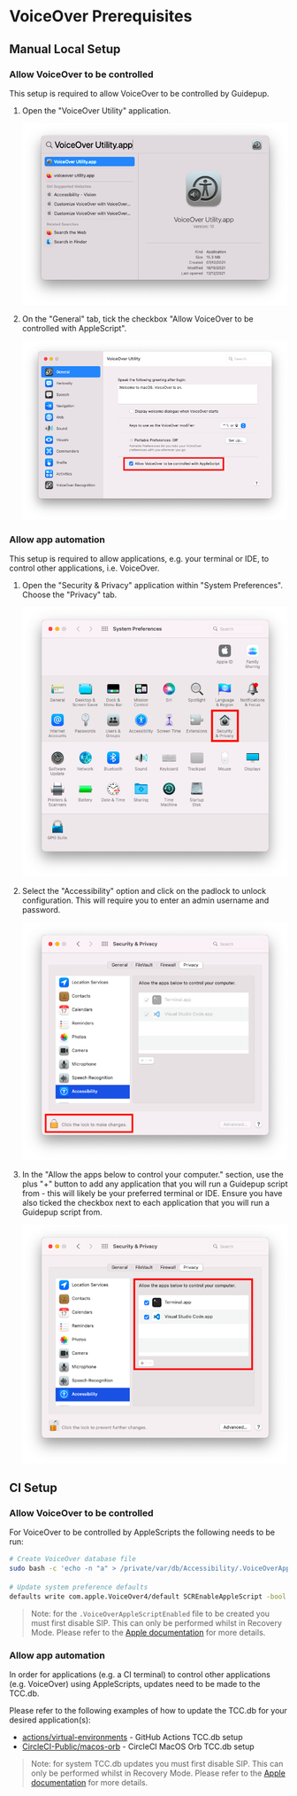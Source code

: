 # VoiceOver Prerequisites

## Manual Local Setup

### Allow VoiceOver to be controlled

This setup is required to allow VoiceOver to be controlled by Guidepup.

1. Open the "VoiceOver Utility" application.

   ![MacOS Spotlight search for "VoiceOver Utility.app".](./voiceover_utility_spotlight.png)

2. On the "General" tab, tick the checkbox "Allow VoiceOver to be controlled with AppleScript".

   ![VoiceOver Utility General Tab highlighting the last form option: a ticked checkbox for "Allow VoiceOver to be controlled with AppleScript".](./voiceover_utility_checkbox.png)

### Allow app automation

This setup is required to allow applications, e.g. your terminal or IDE, to control other applications, i.e. VoiceOver.

1. Open the "Security & Privacy" application within "System Preferences". Choose the "Privacy" tab.

   ![System Preferences application with the Security & Privacy icon button highlighted.](./system_preferences_security_and_privacy_highlight.png)

2. Select the "Accessibility" option and click on the padlock to unlock configuration. This will require you to enter an admin username and password.

   ![Security & Privacy view of System Preferences with the Privacy tab open and the Accessibility option selected. The clickable padlock at the bottom of the application is highlighted.](./security_and_privacy_accessibility_padlock.png)

3. In the "Allow the apps below to control your computer." section, use the plus "+" button to add any application that you will run a Guidepup script from - this will likely be your preferred terminal or IDE. Ensure you have also ticked the checkbox next to each application that you will run a Guidepup script from.

   ![Security & Privacy view of System Preferences with the Privacy tab open and the Accessibility option selected. The "Allow the apps below to control your computer." section is highlighted, with two applications listed: Terminal.app and Visual Studio Code.app, both with their checkboxes ticked.](./security_and_privacy_accessibility_applications.png)

## CI Setup

### Allow VoiceOver to be controlled

For VoiceOver to be controlled by AppleScripts the following needs to be run:

```bash
# Create VoiceOver database file
sudo bash -c 'echo -n "a" > /private/var/db/Accessibility/.VoiceOverAppleScriptEnabled'

# Update system preference defaults
defaults write com.apple.VoiceOver4/default SCREnableAppleScript -bool true
```

> Note: for the `.VoiceOverAppleScriptEnabled` file to be created you must first disable SIP. This can only be performed whilst in Recovery Mode. Please refer to the [Apple documentation](https://developer.apple.com/documentation/security/disabling_and_enabling_system_integrity_protection) for more details.

### Allow app automation

In order for applications (e.g. a CI terminal) to control other applications (e.g. VoiceOver) using AppleScripts, updates need to be made to the TCC.db.

Please refer to the following examples of how to update the TCC.db for your desired application(s):

- [actions/virtual-environments](https://github.com/actions/virtual-environments/blob/main/images/macos/provision/configuration/configure-tccdb-macos11.sh) - GitHub Actions TCC.db setup
- [CircleCI-Public/macos-orb](https://github.com/CircleCI-Public/macos-orb/blob/main/src/commands/add-uitest-permissions.yml) - CircleCI MacOS Orb TCC.db setup

> Note: for system TCC.db updates you must first disable SIP. This can only be performed whilst in Recovery Mode. Please refer to the [Apple documentation](https://developer.apple.com/documentation/security/disabling_and_enabling_system_integrity_protection) for more details.
